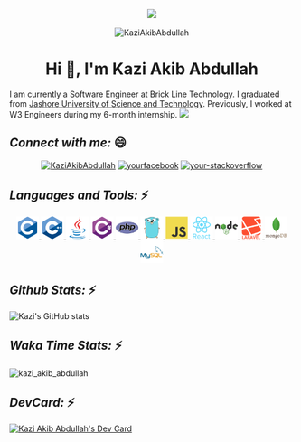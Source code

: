 <p align="center">
   <img src="https://media1.giphy.com/media/RbDKaczqWovIugyJmW/giphy.gif?cid=ecf05e4733z8dnc9hs39t80q8p5lvbt892qkbnkjjj917war&rid=giphy.gif&ct=g" width="230">
</p>
<p align="center"> 
  <img src="https://komarev.com/ghpvc/?username=KaziAkibAbdullah&label=Profile%20views&color=0e75b6&style=social" alt="KaziAkibAbdullah" /> 
</p>
<h1 align="center"> Hi 👋, I'm Kazi Akib Abdullah </h1>
<p>
  I am currently a Software Engineer at Brick Line Technology. I graduated from <a href="https://www.juniv.edu/">Jashore University of Science and Technology</a>. Previously, I worked at W3 Engineers during my 6-month internship.
  <img src="https://media.giphy.com/media/WUlplcMpOCEmTGBtBW/giphy.gif" width="30"> 
</p>

## _Connect with me:_ 😄

<p align="center">
<a href="https://www.linkedin.com/in/kazi-akib-abdullah/" target="blank"><img align="center" src="https://raw.githubusercontent.com/rahuldkjain/github-profile-readme-generator/master/src/images/icons/Social/linked-in-alt.svg" alt="KaziAkibAbdullah" height="30" width="40" /></a>
<a href="https://www.facebook.com/yourfacebook" target="blank"><img align="center" src="https://raw.githubusercontent.com/rahuldkjain/github-profile-readme-generator/master/src/images/icons/Social/facebook.svg" alt="yourfacebook" height="30" width="40" /></a>
<a href="https://stackoverflow.com/users/your-stackoverflow" target="blank"><img align="center" src="https://raw.githubusercontent.com/rahuldkjain/github-profile-readme-generator/master/src/images/icons/Social/stack-overflow.svg" alt="your-stackoverflow" height="30" width="40" /></a>
</p>

## _Languages and Tools:_ ⚡

<p align="center"> 
  <a href="https://www.cprogramming.com/" target="_blank"> <img src="https://raw.githubusercontent.com/devicons/devicon/master/icons/c/c-original.svg" alt="c" width="40" height="40"/> </a> 
  <a href="https://www.w3schools.com/cpp/" target="_blank"> <img src="https://raw.githubusercontent.com/devicons/devicon/master/icons/cplusplus/cplusplus-original.svg" alt="cplusplus" width="40" height="40"/> </a> 
  <a href="https://www.java.com" target="_blank"> <img src="https://raw.githubusercontent.com/devicons/devicon/master/icons/java/java-original.svg" alt="java" width="40" height="40"/>
  <a href="https://www.w3schools.com/cs/" target="_blank"> <img src="https://raw.githubusercontent.com/devicons/devicon/master/icons/csharp/csharp-original.svg" alt="csharp" width="40" height="40"/> 
  <a href="https://www.php.net" target="_blank"> <img src="https://raw.githubusercontent.com/devicons/devicon/master/icons/php/php-original.svg" alt="php" width="40" height="40"/> </a> 
    <a href="https://golang.org" target="_blank"> <img src="https://raw.githubusercontent.com/devicons/devicon/master/icons/go/go-original.svg" alt="go" width="40" height="40"/> </a>
  <a href="https://developer.mozilla.org/en-US/docs/Web/JavaScript" target="_blank"> <img src="https://raw.githubusercontent.com/devicons/devicon/master/icons/javascript/javascript-original.svg" alt="javascript" width="40" height="40"/> </a>  
  <a href="https://reactjs.org/" target="_blank"> <img src="https://raw.githubusercontent.com/devicons/devicon/master/icons/react/react-original-wordmark.svg" alt="react" width="40" height="40"/> </a> 
  <a href="https://nodejs.org" target="_blank"> <img src="https://raw.githubusercontent.com/devicons/devicon/master/icons/nodejs/nodejs-original-wordmark.svg" alt="nodejs" width="40" height="40"/> </a> 
  <a href="https://laravel.com/" target="_blank"> <img src="https://raw.githubusercontent.com/devicons/devicon/master/icons/laravel/laravel-plain-wordmark.svg" alt="laravel" width="40" height="40"/> </a>
   <a href="https://www.mongodb.com/" target="_blank"> <img src="https://raw.githubusercontent.com/devicons/devicon/master/icons/mongodb/mongodb-original-wordmark.svg" alt="mongodb" width="40" height="40"/> </a> 
  <a href="https://www.mysql.com/" target="_blank"> <img src="https://raw.githubusercontent.com/devicons/devicon/master/icons/mysql/mysql-original-wordmark.svg" alt="mysql" width="40" height="40"/> </a> 
</p>

## _Github Stats:_ ⚡

![Kazi's GitHub stats](https://github-readme-stats.vercel.app/api?username=KaziAkibAbdullah)

## _Waka Time Stats:_ ⚡
    
<p><img align="center" src="https://github-readme-stats.vercel.app/api/wakatime?username=kazi_akib_abdullah&layout=compact" alt="kazi_akib_abdullah" /></p>
   
## _DevCard:_ ⚡   
    
<a href="https://app.daily.dev/KaziAkibAbdullah"><img src="https://api.daily.dev/devcards/99c3841bffa4473b9c9edc4355f5be79.png?r=ptx" width="300" alt="Kazi Akib Abdullah's Dev Card"/></a>
